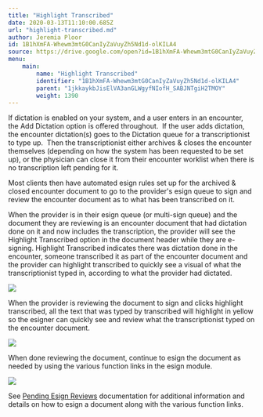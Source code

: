 ```yaml
---
title: "Highlight Transcribed"
date: 2020-03-13T11:10:00.685Z
url: "highlight-transcribed.md"
author: Jeremia Ploor
id: 1B1hXmFA-Whewm3mtG0CanIyZaVuyZh5Nd1d-olKILA4
source: https://drive.google.com/open?id=1B1hXmFA-Whewm3mtG0CanIyZaVuyZh5Nd1d-olKILA4
menu:
    main:
        name: "Highlight Transcribed"
        identifier: "1B1hXmFA-Whewm3mtG0CanIyZaVuyZh5Nd1d-olKILA4"
        parent: "1jkkaykbJisElVA3anGLWgyfNIofH_SABJNTgiH2TMOY"
        weight: 1390
---
```

If dictation is enabled on your system, and a user enters in an encounter, the Add Dictation option is offered throughout.  If the user adds dictation, the encounter dictation(s) goes to the Dictation queue for a transcriptionist to type up.  Then the transcriptionist either archives & closes the encounter themselves (depending on how the system has been requested to be set up), or the physician can close it from their encounter worklist when there is no transcription left pending for it.

Most clients then have automated esign rules set up for the archived & closed encounter document to go to the provider's esign queue to sign and review the encounter document as to what has been transcribed on it.

When the provider is in their esign queue (or multi-sign queue) and the document they are reviewing is an encounter document that had dictation done on it and now includes the transcription, the provider will see the Highlight Transcribed option in the document header while they are e-signing. Highlight Transcribed indicates there was dictation done in the encounter, someone transcribed it as part of the encounter document and the provider can highlight transcribed to quickly see a visual of what the transcriptionist typed in, according to what the provider had dictated.



![](external_files/3093eefb8854fe36bf99a5940fb2b4c9.png)



When the provider is reviewing the document to sign and clicks highlight transcribed, all the text that was typed by transcribed will highlight in yellow so the esigner can quickly see and review what the transcriptionist typed on the encounter document.



![](external_files/26cd27346288a8f7f5e19721f8b974f5.png)



When done reviewing the document, continue to esign the document as needed by using the various function links in the esign module.



![](external_files/240b24b77926907e6bc6978677888245.png)



See [Pending Esign Reviews](pending-e-sign-reviews.md) documentation for additional information and details on how to esign a document along with the various function links.




